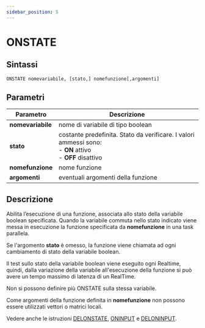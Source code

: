 ```yaml
---
sidebar_position: 5
---
```


# ONSTATE

## Sintassi

  ```
ONSTATE	nomevariabile, [stato,] nomefunzione[,argomenti]
  ```

## Parametri
|Parametro           | Descrizione                                                                                                        |                
|--------------------|--------------------------------------------------------------------------------------------------------------------|
| **nomevariabile**  | nome di variabile di tipo boolean                                                                                  |  
| **stato**          | costante predefinita. Stato da verificare. I valori ammessi sono: <br/>- **ON**  attivo <br/>- **OFF**  disattivo  |  
| **nomefunzione**   | nome funzione                                                                                                      |  
| **argomenti**      | eventuali argomenti della funzione                                                                                 |  

## Descrizione
Abilita l’esecuzione di una funzione, associata allo stato della variabile boolean specificata. Quando la variabile commuta nello stato indicato viene messa in esecuzione la funzione specificata da **nomefunzione** in una task parallela.

Se l'argomento **stato** è omesso, la funzione viene chiamata ad ogni cambiamento di stato della variabile boolean.

Il test sullo stato della variabile boolean viene eseguito ogni Realtime, quindi, dalla variazione della variabile all'esecuzione della funzione si può avere un tempo massimo di latenza di un RealTime.

Non si possono definire più ONSTATE sulla stessa variabile.

Come argomenti della funzione definita in **nomefunzione** non possono essere utilizzati vettori o matrici locali.

Vedere anche le istruzioni [DELONSTATE](DELONSTATE.md), [ONINPUT](ONINPUT.md) e [DELONINPUT](DELONINPUT.md).
